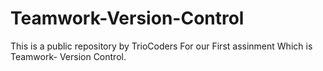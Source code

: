 # Teamwork-Version-Control
This is a public repository by TrioCoders For our First assinment Which is Teamwork- Version Control.
